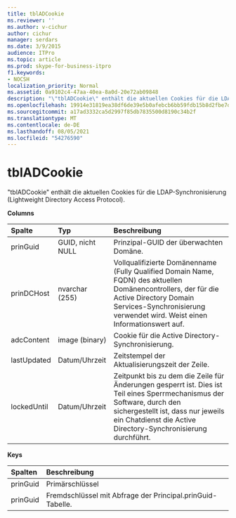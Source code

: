 ```yaml
---
title: tblADCookie
ms.reviewer: ''
ms.author: v-cichur
author: cichur
manager: serdars
ms.date: 3/9/2015
audience: ITPro
ms.topic: article
ms.prod: skype-for-business-itpro
f1.keywords:
- NOCSH
localization_priority: Normal
ms.assetid: 0a9102c4-47aa-40ea-8a0d-20e72ab09848
description: "\"tblADCookie\" enthält die aktuellen Cookies für die LDAP-Synchronisierung (Lightweight Directory Access Protocol)."
ms.openlocfilehash: 19914e31819ea38df6de39e5b0afebcb6bb59fdb15b8d2fbe7d7d59b30271a38
ms.sourcegitcommit: a17ad3332ca5d2997f85db7835500d8190c34b2f
ms.translationtype: MT
ms.contentlocale: de-DE
ms.lasthandoff: 08/05/2021
ms.locfileid: "54276590"
---
```

# <a name="tbladcookie"></a>tblADCookie
 
"tblADCookie" enthält die aktuellen Cookies für die LDAP-Synchronisierung (Lightweight Directory Access Protocol).
  
**Columns**

|**Spalte**|**Typ**|**Beschreibung**|
|:-----|:-----|:-----|
|prinGuid  <br/> |GUID, nicht NULL  <br/> |Prinzipal-GUID der überwachten Domäne.  <br/> |
|prinDCHost  <br/> |nvarchar (255)  <br/> |Vollqualifizierte Domänenname (Fully Qualified Domain Name, FQDN) des aktuellen Domänencontrollers, der für die Active Directory Domain Services-Synchronisierung verwendet wird. Weist einen Informationswert auf.  <br/> |
|adcContent  <br/> |image (binary)  <br/> |Cookie für die Active Directory-Synchronisierung.  <br/> |
|lastUpdated  <br/> |Datum/Uhrzeit  <br/> |Zeitstempel der Aktualisierungszeit der Zeile.  <br/> |
|lockedUntil  <br/> |Datum/Uhrzeit  <br/> |Zeitpunkt bis zu dem die Zeile für Änderungen gesperrt ist. Dies ist Teil eines Sperrmechanismus der Software, durch den sichergestellt ist, dass nur jeweils ein Chatdienst die Active Directory-Synchronisierung durchführt.  <br/> |
   
**Keys**

|**Spalten**|**Beschreibung**|
|:-----|:-----|
|prinGuid  <br/> |Primärschlüssel  <br/> |
|prinGuid  <br/> |Fremdschlüssel mit Abfrage der Principal.prinGuid-Tabelle.  <br/> |
   

